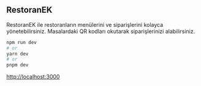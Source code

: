 ## RestoranEK

RestoranEK ile restoranların menülerini ve siparişlerini kolayca yönetebilirsiniz. Masalardaki QR kodları okutarak siparişlerinizi alabilirsiniz.


```bash
npm run dev
# or
yarn dev
# or
pnpm dev
```

[http://localhost:3000](http://localhost:3000)